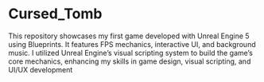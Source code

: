 # Cursed_Tomb
This repository showcases my first game developed with Unreal Engine 5 using Blueprints. It features FPS mechanics, interactive UI, and background music. I utilized Unreal Engine’s visual scripting system to build the game’s core mechanics, enhancing my skills in game design, visual scripting, and UI/UX development
